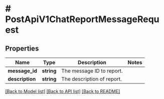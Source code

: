 # # PostApiV1ChatReportMessageRequest

## Properties

Name | Type | Description | Notes
------------ | ------------- | ------------- | -------------
**message_id** | **string** | The message ID to report. |
**description** | **string** | The description of report. |

[[Back to Model list]](../../README.md#models) [[Back to API list]](../../README.md#endpoints) [[Back to README]](../../README.md)
